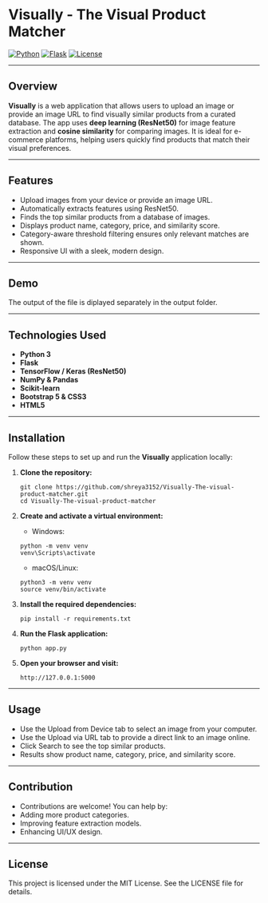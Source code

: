 # Visually - The Visual Product Matcher

[![Python](https://img.shields.io/badge/Python-3.10-blue)](https://www.python.org/)
[![Flask](https://img.shields.io/badge/Flask-2.3-green)](https://flask.palletsprojects.com/)
[![License](https://img.shields.io/badge/License-MIT-yellow)](LICENSE)

---

## Overview

**Visually** is a web application that allows users to upload an image or provide an image URL to find visually similar products from a curated database. The app uses **deep learning (ResNet50)** for image feature extraction and **cosine similarity** for comparing images. It is ideal for e-commerce platforms, helping users quickly find products that match their visual preferences.

---

## Features

- Upload images from your device or provide an image URL.
- Automatically extracts features using ResNet50.
- Finds the top similar products from a database of images.
- Displays product name, category, price, and similarity score.
- Category-aware threshold filtering ensures only relevant matches are shown.
- Responsive UI with a sleek, modern design.

---

## Demo
The output of the file is diplayed separately in the output folder.



---

## Technologies Used

- **Python 3**
- **Flask**
- **TensorFlow / Keras (ResNet50)**
- **NumPy & Pandas**
- **Scikit-learn**
- **Bootstrap 5 & CSS3**
- **HTML5**

---

## Installation

Follow these steps to set up and run the **Visually** application locally:

1. **Clone the repository:**
   ```
   git clone https://github.com/shreya3152/Visually-The-visual-product-matcher.git
   cd Visually-The-visual-product-matcher
   ```

2. **Create and activate a virtual environment:**
   - Windows:
   ```
   python -m venv venv
   venv\Scripts\activate
   ```
   
   - macOS/Linux:
   ```
   python3 -m venv venv
   source venv/bin/activate
   ```

3. **Install the required dependencies:**
   ```
   pip install -r requirements.txt
   ```

4. **Run the Flask application:**
   ```
   python app.py
   ```

5. **Open your browser and visit:**
   ```
   http://127.0.0.1:5000
   ```

---
## Usage

- Use the Upload from Device tab to select an image from your computer.
- Use the Upload via URL tab to provide a direct link to an image online.
- Click Search to see the top similar products.
- Results show product name, category, price, and similarity score.

---
## Contribution

- Contributions are welcome! You can help by:
- Adding more product categories.
- Improving feature extraction models.
- Enhancing UI/UX design.

---
## License

This project is licensed under the MIT License. See the LICENSE
 file for details.
